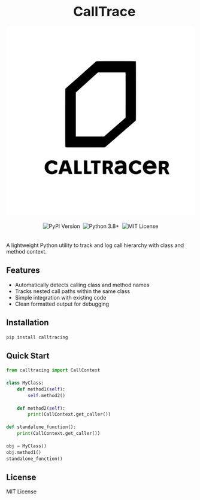 <div align="center" style="max-width: 100%; overflow-x: auto; margin: 0 auto;">
  <div style="text-align: center; padding: 0 10px; width: 100%;">
    <h1 style="font-size: clamp(24px, 5vw, 36px); margin: 0 auto;">CallTrace</h1>
  </div>



  <div style="display: flex; justify-content: center; margin: 20px auto; width: 100%;">
    <img src="./assets/calltracer_logo.svg" alt="Calltracer Logo" style="max-width: 100%; height: auto; display: block;">
  </div>

  <div style="text-align: center; margin: 20px auto; width: 100%;">
    <div style="display: inline-flex; flex-wrap: wrap; justify-content: center; gap: 8px;">
      <img src="https://img.shields.io/pypi/v/call-trace?color=blue&label=Latest%20Version" alt="PyPI Version">
      <img src="https://img.shields.io/badge/Python-3.11%2B-blue" alt="Python 3.8+">
      <img src="https://img.shields.io/badge/License-MIT-green" alt="MIT License">
    </div>
  </div>
</div>

A lightweight Python utility to track and log call hierarchy with class and method context.

## Features

- Automatically detects calling class and method names
- Tracks nested call paths within the same class
- Simple integration with existing code
- Clean formatted output for debugging

## Installation

```bash
pip install calltracing
```

## Quick Start

```python
from calltracing import CallContext

class MyClass:
    def method1(self):
        self.method2()
    
    def method2(self):
        print(CallContext.get_caller())

def standalone_function():
    print(CallContext.get_caller())

obj = MyClass()
obj.method1()
standalone_function()
```

## License

MIT License